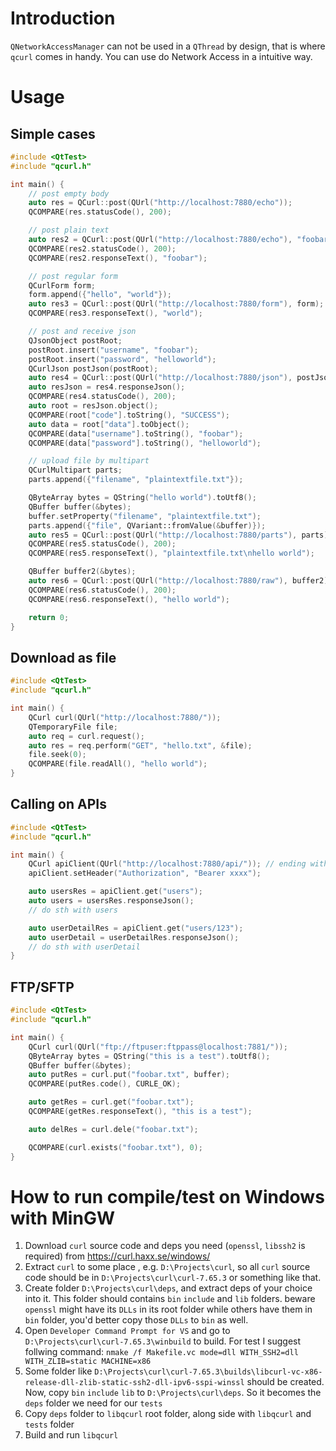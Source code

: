 
# Introduction

`QNetworkAccessManager` can not be used in a `QThread` by design, that is where `qcurl` comes in handy. You can use do Network Access in a intuitive way.

# Usage

## Simple cases

```cpp
#include <QtTest>
#include "qcurl.h"

int main() {
    // post empty body
    auto res = QCurl::post(QUrl("http://localhost:7880/echo"));
    QCOMPARE(res.statusCode(), 200);

    // post plain text
    auto res2 = QCurl::post(QUrl("http://localhost:7880/echo"), "foobar");
    QCOMPARE(res2.statusCode(), 200);
    QCOMPARE(res2.responseText(), "foobar");

    // post regular form
    QCurlForm form;
    form.append({"hello", "world"});
    auto res3 = QCurl::post(QUrl("http://localhost:7880/form"), form);
    QCOMPARE(res3.responseText(), "world");

    // post and receive json
    QJsonObject postRoot;
    postRoot.insert("username", "foobar");
    postRoot.insert("password", "helloworld");
    QCurlJson postJson(postRoot);
    auto res4 = QCurl::post(QUrl("http://localhost:7880/json"), postJson);
    auto resJson = res4.responseJson();
    QCOMPARE(res4.statusCode(), 200);
    auto root = resJson.object();
    QCOMPARE(root["code"].toString(), "SUCCESS");
    auto data = root["data"].toObject();
    QCOMPARE(data["username"].toString(), "foobar");
    QCOMPARE(data["password"].toString(), "helloworld");

    // upload file by multipart
    QCurlMultipart parts;
    parts.append({"filename", "plaintextfile.txt"});

    QByteArray bytes = QString("hello world").toUtf8();
    QBuffer buffer(&bytes);
    buffer.setProperty("filename", "plaintextfile.txt");
    parts.append({"file", QVariant::fromValue(&buffer)});
    auto res5 = QCurl::post(QUrl("http://localhost:7880/parts"), parts);
    QCOMPARE(res5.statusCode(), 200);
    QCOMPARE(res5.responseText(), "plaintextfile.txt\nhello world");

    QBuffer buffer2(&bytes);
    auto res6 = QCurl::post(QUrl("http://localhost:7880/raw"), buffer2);
    QCOMPARE(res6.statusCode(), 200);
    QCOMPARE(res6.responseText(), "hello world");

    return 0;
}
```

## Download as file

```cpp
#include <QtTest>
#include "qcurl.h"

int main() {
    QCurl curl(QUrl("http://localhost:7880/"));
    QTemporaryFile file;
    auto req = curl.request();
    auto res = req.perform("GET", "hello.txt", &file);
    file.seek(0);
    QCOMPARE(file.readAll(), "hello world");
}
```

## Calling on APIs
```cpp
#include <QtTest>
#include "qcurl.h"

int main() {
    QCurl apiClient(QUrl("http://localhost:7880/api/")); // ending with slash is essential
    apiClient.setHeader("Authorization", "Bearer xxxx");

    auto usersRes = apiClient.get("users");
    auto users = usersRes.responseJson();
    // do sth with users

    auto userDetailRes = apiClient.get("users/123");
    auto userDetail = userDetailRes.responseJson(); 
    // do sth with userDetail
}
```

## FTP/SFTP

```cpp
#include <QtTest>
#include "qcurl.h"

int main() {
    QCurl curl(QUrl("ftp://ftpuser:ftppass@localhost:7881/"));
    QByteArray bytes = QString("this is a test").toUtf8();
    QBuffer buffer(&bytes);
    auto putRes = curl.put("foobar.txt", buffer);
    QCOMPARE(putRes.code(), CURLE_OK);

    auto getRes = curl.get("foobar.txt");
    QCOMPARE(getRes.responseText(), "this is a test");

    auto delRes = curl.dele("foobar.txt");

    QCOMPARE(curl.exists("foobar.txt"), 0);
}
```


# How to run compile/test on Windows with MinGW
1. Download `curl` source code and deps you need (`openssl`, `libssh2` is required)  from https://curl.haxx.se/windows/
2. Extract `curl` to some place , e.g. `D:\Projects\curl`, so all `curl` source code should be in `D:\Projects\curl\curl-7.65.3` or something like that.
3. Create folder `D:\Projects\curl\deps`, and extract deps of your choice into it. This folder should contains `bin` `include` and `lib` folders. beware `openssl` might have its `DLLs` in its root folder while others have them in `bin` folder, you'd better copy those `DLLs` to `bin` as well.
4. Open `Developer Command Prompt for VS` and go to `D:\Projects\curl\curl-7.65.3\winbuild` to build. For test I suggest follwing command: `nmake /f Makefile.vc mode=dll WITH_SSH2=dll WITH_ZLIB=static MACHINE=x86`
5. Some folder like `D:\Projects\curl\curl-7.65.3\builds\libcurl-vc-x86-release-dll-zlib-static-ssh2-dll-ipv6-sspi-winssl` should be created. Now, copy `bin` `include` `lib` to `D:\Projects\curl\deps`. So it becomes the `deps` folder we need for our `tests`
6. Copy `deps` folder to `libqcurl` root folder, along side with `libqcurl` and `tests` folder
7. Build and run `libqcurl`
